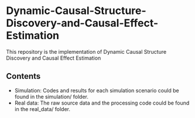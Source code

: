 # Dynamic-Causal-Structure-Discovery-and-Causal-Effect-Estimation

This repository is the implementation of Dynamic Causal Structure Discovery and Causal Effect Estimation

## Contents
- Simulation: Codes and results for each simulation scenario could be found in the simulation/ folder.
- Real data: The raw source data and the processing code could be found in the real_data/ folder.

